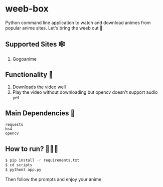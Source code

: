 # weeb-box

Python command line application to watch and download animes from popular anime sites. Let's bring the weeb out 🎍

## Supported Sites 🕸

1. Gogoanime

## Functionality 🤖

1. Downloads the video well
2. Play the video without downloading but opencv doesn't support audio yet

## Main Dependencies 🧰

```
requests
bs4
opencv
```

## How to run? 🏃🏻‍♂️

```sh
$ pip install -r requirements.txt
$ cd scripts
$ python3 app.py
```

Then follow the prompts and enjoy your anime
